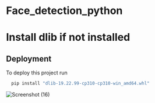 # Face_detection_python
# Install dlib if not installed 
## Deployment

To deploy this project run

```bash
  pip install "dlib-19.22.99-cp310-cp310-win_amd64.whl"
```

![Screenshot (16)](https://github.com/jydhasan/Face_detection_python/assets/73984325/a2a2d765-7c57-4f37-bf3b-2b2bf5ce6eb9)
